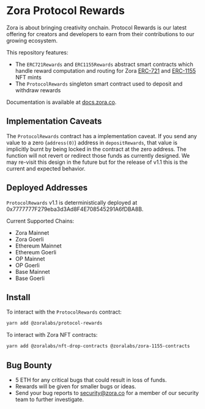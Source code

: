 # Zora Protocol Rewards

Zora is about bringing creativity onchain. Protocol Rewards is our latest offering for creators and developers to earn from their contributions to our growing ecosystem. 

This repository features:
- The `ERC721Rewards` and `ERC1155Rewards` abstract smart contracts which handle reward computation and routing for Zora [ERC-721](https://github.com/ourzora/zora-drops-contracts) and [ERC-1155](https://github.com/ourzora/zora-1155-contracts) NFT mints
- The `ProtocolRewards` singleton smart contract used to deposit and withdraw rewards

Documentation is available at [docs.zora.co](https://docs.zora.co).

## Implementation Caveats

The `ProtocolRewards` contract has a implementation caveat. If you send any value to a zero (`address(0)`) address in `depositRewards`, that value is implicitly burnt by being locked in the contract at the zero address. The function will not revert or redirect those funds as currently designed. We may re-visit this design in the future but for the release of  v1.1 this is the current and expected behavior.

## Deployed Addresses

`ProtocolRewards` v1.1 is deterministically deployed at 0x7777777F279eba3d3Ad8F4E708545291A6fDBA8B.

Current Supported Chains:
- Zora Mainnet
- Zora Goerli
- Ethereum Mainnet
- Ethereum Goerli
- OP Mainnet
- OP Goerli
- Base Mainnet
- Base Goerli

## Install

To interact with the `ProtocolRewards` contract:
```sh
yarn add @zoralabs/protocol-rewards
```

To interact with Zora NFT contracts:
```sh
yarn add @zoralabs/nft-drop-contracts @zoralabs/zora-1155-contracts
```

## Bug Bounty
- 5 ETH for any critical bugs that could result in loss of funds.
- Rewards will be given for smaller bugs or ideas.
- Send your bug reports to security@zora.co for a member of our security team to further investigate.
